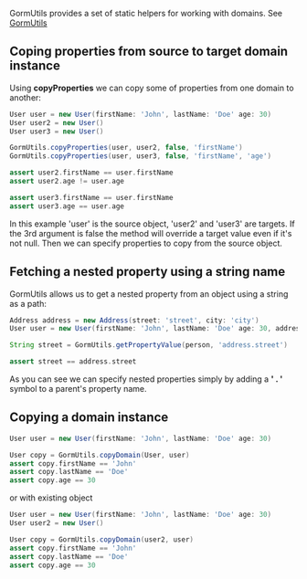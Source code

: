GormUtils provides a set of static helpers for working with domains.
See [GormUtils](https://github.com/yakworks/gorm-tools/blob/master/plugin/src/main/groovy/gorm/tools/GormUtils.groovy)


## Coping properties from source to target domain instance

Using **copyProperties** we can copy some of properties from one domain to another:

```groovy
User user = new User(firstName: 'John', lastName: 'Doe' age: 30)
User user2 = new User()
User user3 = new User()

GormUtils.copyProperties(user, user2, false, 'firstName')
GormUtils.copyProperties(user, user3, false, 'firstName', 'age')

assert user2.firstName == user.firstName
assert user2.age != user.age

assert user3.firstName == user.firstName
assert user3.age == user.age
```
In this example 'user' is the source object, 'user2' and 'user3' are targets.
If the 3rd argument is false the method will override a target value even if it's not null.
Then we can specify properties to copy from the source object.

## Fetching a nested property using a string name

GormUtils allows us to get a nested property from an object using a string as a path:

```groovy
Address address = new Address(street: 'street', city: 'city')
User user = new User(firstName: 'John', lastName: 'Doe' age: 30, address: address)

String street = GormUtils.getPropertyValue(person, 'address.street')

assert street == address.street
```
As you can see we can specify nested properties simply by adding a **' . '** symbol to a parent's property name.

## Copying a domain instance

```groovy
User user = new User(firstName: 'John', lastName: 'Doe' age: 30)

User copy = GormUtils.copyDomain(User, user)
assert copy.firstName == 'John'
assert copy.lastName == 'Doe'
assert copy.age == 30
```
or with existing object

```groovy
User user = new User(firstName: 'John', lastName: 'Doe' age: 30)
User user2 = new User()

User copy = GormUtils.copyDomain(user2, user)
assert copy.firstName == 'John'
assert copy.lastName == 'Doe'
assert copy.age == 30
```